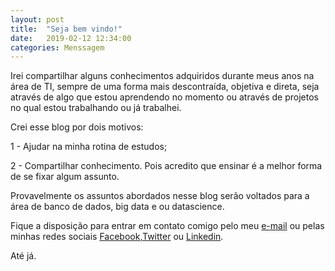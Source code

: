 ```yaml
---
layout: post
title:  "Seja bem vindo!"
date:   2019-02-12 12:34:00
categories: Menssagem
---
```


Irei compartilhar alguns conhecimentos adquiridos durante meus anos na área de TI, sempre de uma forma mais descontraída, objetiva e direta, seja através de algo que estou aprendendo no momento ou através de projetos no qual estou trabalhando ou já trabalhei. 

Crei esse blog por dois motivos:

1 - Ajudar na minha rotina de estudos;

2 - Compartilhar conhecimento. Pois acredito que ensinar é a melhor forma de se fixar algum assunto.

Provavelmente os assuntos abordados nesse blog serão voltados para a área de banco de dados, big data e ou datascience.

Fique a disposição para entrar em contato comigo pelo meu [e-mail] ou pelas minhas redes sociais [Facebook],[Twitter] ou [Linkedin].

Até já.

[Facebook]: https://www.facebook.com/michelmourasilva
[Twitter]: https://twitter.com/meshellmoura
[Linkedin]: https://www.linkedin.com/in/michelmourasilva/
[e-mail]:michelmourasilva@gmail.com

